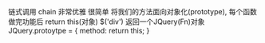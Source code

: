 链式调用 chain 
非常优雅
很简单  将我们的方法面向对象化(prototype), 每个函数做完功能后 return this(对象)
$('div')  返回一个JQuery(Fn)对象
JQuery.protoytpe = {
  method: return this;
} 
